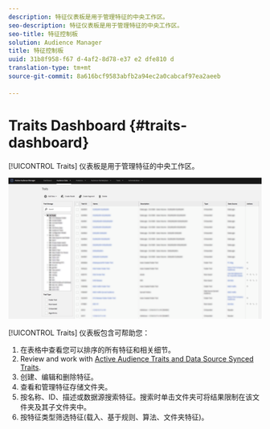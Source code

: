 ```yaml
---
description: 特征仪表板是用于管理特征的中央工作区。
seo-description: 特征仪表板是用于管理特征的中央工作区。
seo-title: 特征控制板
solution: Audience Manager
title: 特征控制板
uuid: 31b8f958-f67 d-4af2-8d78-e37 e2 dfe810 d
translation-type: tm+mt
source-git-commit: 8a616bcf9583abfb2a94ec2a0cabcaf97ea2aeeb

---
```



# Traits Dashboard {#traits-dashboard}

[!UICONTROL Traits] 仪表板是用于管理特征的中央工作区。

![](assets/traits-dashboard.png)

<!-- c_tb_dashboard.xml -->

[!UICONTROL Traits] 仪表板包含可帮助您：

1. 在表格中查看您可以排序的所有特征和相关细节。
1. Review and work with [Active Audience Traits and Data Source Synced Traits](../../features/traits/client-activity-synced-audience-traits.md).
1. 创建、编辑和删除特征。
1. 查看和管理特征存储文件夹。
1. 按名称、ID、描述或数据源搜索特征。搜索时单击文件夹可将结果限制在该文件夹及其子文件夹中。
1. 按特征类型筛选特征(载入、基于规则、算法、文件夹特征)。